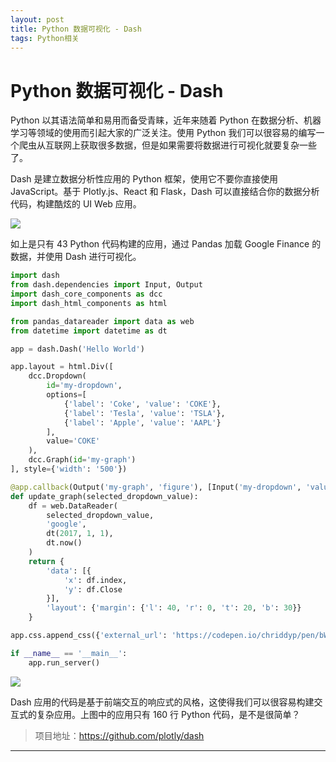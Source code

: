 ```yaml
---
layout: post
title: Python 数据可视化 - Dash
tags: Python相关
---
```


# Python 数据可视化 - Dash

Python 以其语法简单和易用而备受青睐，近年来随着 Python 在数据分析、机器学习等领域的使用而引起大家的广泛关注。使用 Python 我们可以很容易的编写一个爬虫从互联网上获取很多数据，但是如果需要将数据进行可视化就要复杂一些了。

Dash 是建立数据分析性应用的 Python 框架，使用它不要你直接使用 JavaScript。基于 Plotly.js、React 和 Flask，Dash 可以直接结合你的数据分析代码，构建酷炫的 UI Web 应用。



![](https://user-images.githubusercontent.com/1280389/30086128-9bb4a28e-9267-11e7-8fe4-bbac7d53f2b0.gif)



如上是只有 43 Python 代码构建的应用，通过 Pandas 加载 Google Finance 的数据，并使用 Dash 进行可视化。

```python
import dash
from dash.dependencies import Input, Output
import dash_core_components as dcc
import dash_html_components as html

from pandas_datareader import data as web
from datetime import datetime as dt

app = dash.Dash('Hello World')

app.layout = html.Div([
    dcc.Dropdown(
        id='my-dropdown',
        options=[
            {'label': 'Coke', 'value': 'COKE'},
            {'label': 'Tesla', 'value': 'TSLA'},
            {'label': 'Apple', 'value': 'AAPL'}
        ],
        value='COKE'
    ),
    dcc.Graph(id='my-graph')
], style={'width': '500'})

@app.callback(Output('my-graph', 'figure'), [Input('my-dropdown', 'value')])
def update_graph(selected_dropdown_value):
    df = web.DataReader(
        selected_dropdown_value,
        'google',
        dt(2017, 1, 1),
        dt.now()
    )
    return {
        'data': [{
            'x': df.index,
            'y': df.Close
        }],
        'layout': {'margin': {'l': 40, 'r': 0, 't': 20, 'b': 30}}
    }

app.css.append_css({'external_url': 'https://codepen.io/chriddyp/pen/bWLwgP.css'})

if __name__ == '__main__':
    app.run_server()
```



![](https://user-images.githubusercontent.com/1280389/30086123-97c58bde-9267-11e7-98a0-7f626de5199a.gif)



Dash 应用的代码是基于前端交互的响应式的风格，这使得我们可以很容易构建交互式的复杂应用。上图中的应用只有 160 行 Python 代码，是不是很简单？

> 项目地址：https://github.com/plotly/dash

***

